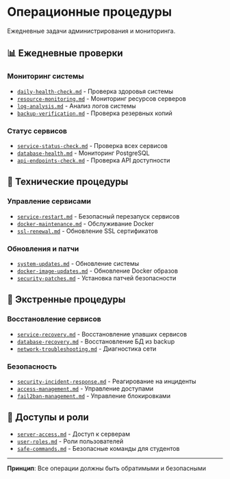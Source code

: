 # Операционные процедуры

Ежедневные задачи администрирования и мониторинга.

## 📊 Ежедневные проверки

### Мониторинг системы
- [`daily-health-check.md`](./daily-health-check.md) - Проверка здоровья системы
- [`resource-monitoring.md`](./resource-monitoring.md) - Мониторинг ресурсов серверов
- [`log-analysis.md`](./log-analysis.md) - Анализ логов системы
- [`backup-verification.md`](./backup-verification.md) - Проверка резервных копий

### Статус сервисов
- [`service-status-check.md`](./service-status-check.md) - Проверка всех сервисов
- [`database-health.md`](./database-health.md) - Мониторинг PostgreSQL
- [`api-endpoints-check.md`](./api-endpoints-check.md) - Проверка API доступности

## 🔧 Технические процедуры

### Управление сервисами
- [`service-restart.md`](./service-restart.md) - Безопасный перезапуск сервисов
- [`docker-maintenance.md`](./docker-maintenance.md) - Обслуживание Docker
- [`ssl-renewal.md`](./ssl-renewal.md) - Обновление SSL сертификатов

### Обновления и патчи
- [`system-updates.md`](./system-updates.md) - Обновление системы
- [`docker-image-updates.md`](./docker-image-updates.md) - Обновление Docker образов
- [`security-patches.md`](./security-patches.md) - Установка патчей безопасности

## 🚨 Экстренные процедуры

### Восстановление сервисов
- [`service-recovery.md`](./service-recovery.md) - Восстановление упавших сервисов
- [`database-recovery.md`](./database-recovery.md) - Восстановление БД из backup
- [`network-troubleshooting.md`](./network-troubleshooting.md) - Диагностика сети

### Безопасность
- [`security-incident-response.md`](./security-incident-response.md) - Реагирование на инциденты
- [`access-management.md`](./access-management.md) - Управление доступами
- [`fail2ban-management.md`](./fail2ban-management.md) - Управление блокировками

## 👥 Доступы и роли

- [`server-access.md`](./server-access.md) - Доступ к серверам
- [`user-roles.md`](./user-roles.md) - Роли пользователей
- [`safe-commands.md`](./safe-commands.md) - Безопасные команды для студентов

---
**Принцип**: Все операции должны быть обратимыми и безопасными
